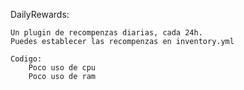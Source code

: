 DailyRewards:

    Un plugin de recompenzas diarias, cada 24h.
    Puedes establecer las recompenzas en inventory.yml
    
    Codigo:
        Poco uso de cpu
        Poco uso de ram
